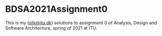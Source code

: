 # BDSA2021Assignment0

This is my (silk@itu.dk) solutions to assignment 0 of Analysis, Design and Software Architecture, spring of 2021 at ITU.
